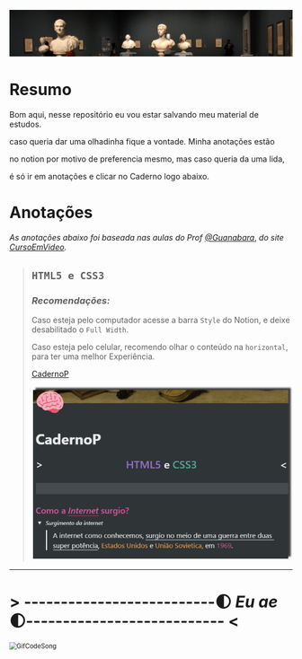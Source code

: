 ![](https://github.com/NiziulLuizin/EstudosP/blob/main/Captura%20de%20tela%202020-11-13%20235111.png)

# Resumo 

Bom aqui, nesse repositório eu vou estar salvando meu material de estudos.

caso queria dar uma olhadinha fique a vontade. Minha anotações estão

no notion por motivo de preferencia mesmo, mas caso queria da uma lida,

é só ir em anotações e clicar no Caderno logo abaixo. 


# **Anotações**

*As anotações abaixo foi baseada nas aulas do Prof*  *[@Guanabara](https://github.com/gustavoguanabara)*, *do site*  *[CursoEmVideo](https://www.cursoemvideo.com).*

> ## `HTML5 e CSS3`
> ### *Recomendações:* 
> Caso esteja pelo computador acesse a  barra `Style`  do Notion, e deixe desabilitado o `Full Width`.
>
> Caso esteja pelo celular, recomendo olhar o conteúdo na `horizontal`,  para ter uma  melhor                                                                                         Experiência.                    
>
> [CadernoP](https://www.notion.so/CadernoP-ebb6e013cf5244c2824d57f90d65e309)
>
> 
>
> ![Conteudo do caderno](https://github.com/NiziulLuizin/EstudosP/blob/main/GifCaderno.gif)



------





# > --------------------------:first_quarter_moon:  *Eu ae*  :first_quarter_moon:--------------------------- <

<img src="https://raw.githubusercontent.com/NiziulLuizin/EstudosP/main/GifCodeSong.gif" alt="GifCodeSong" style="zoom:80%;" />
